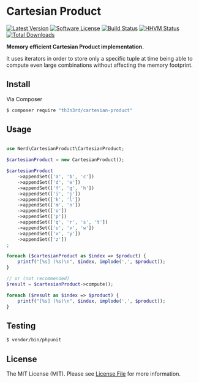 # Cartesian Product

[![Latest Version](https://img.shields.io/github/release/th3n3rd/cartesian-product.svg?style=flat-square)](https://github.com/th3n3rd/cartesian-product/releases)
[![Software License](https://img.shields.io/badge/license-MIT-brightgreen.svg?style=flat-square)](LICENSE)
[![Build Status](https://img.shields.io/travis/th3n3rd/cartesian-product.svg?style=flat-square)](https://travis-ci.org/th3n3rd/cartesian-product)
[![HHVM Status](https://img.shields.io/hhvm/th3n3rd/cartesian-product.svg?style=flat-square)](http://hhvm.h4cc.de/package/th3n3rd/cartesian-product)
[![Total Downloads](https://img.shields.io/packagist/dt/th3n3rd/cartesian-product.svg?style=flat-square)](https://packagist.org/packages/th3n3rd/cartesian-product)

**Memory efficient Cartesian Product implementation.**

It uses iterators in order to store only a specific tuple at time being able to compute even large combinations
without affecting the memory footprint.

## Install

Via Composer

``` bash
$ composer require "th3n3rd/cartesian-product"
```

## Usage

```php

use Nerd\CartesianProduct\CartesianProduct;

$cartesianProduct = new CartesianProduct();

$cartesianProduct
    ->appendSet(['a', 'b', 'c'])
    ->appendSet(['d', 'e'])
    ->appendSet(['f', 'g', 'h'])
    ->appendSet(['i', 'j'])
    ->appendSet(['k', 'l'])
    ->appendSet(['m', 'n'])
    ->appendSet(['o'])
    ->appendSet(['p'])
    ->appendSet(['q', 'r', 's', 't'])
    ->appendSet(['u', 'v', 'w'])
    ->appendSet(['x', 'y'])
    ->appendSet(['z'])
;

foreach ($cartesianProduct as $index => $product) {
    printf("[%s] (%s)\n", $index, implode(',', $product));
}

// or (not recommended)
$result = $cartesianProduct->compute();

foreach ($result as $index => $product) {
    printf("[%s] (%s)\n", $index, implode(',', $product));
}
```


## Testing

``` bash
$ vendor/bin/phpunit
```

## License

The MIT License (MIT). Please see [License File](LICENSE) for more information.
